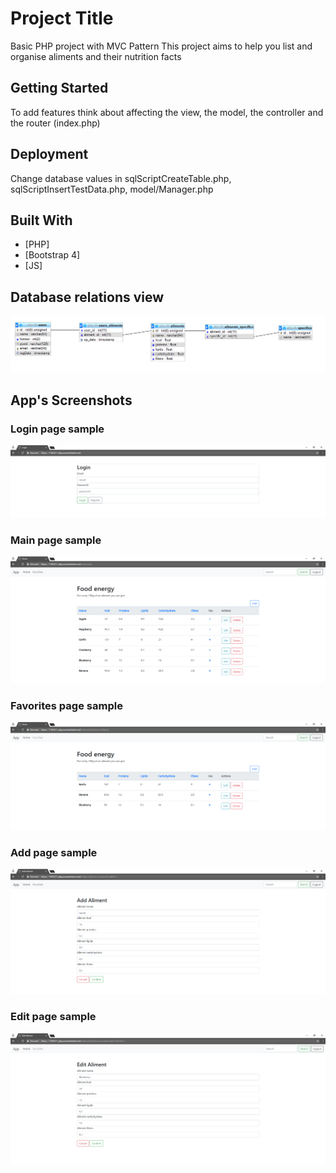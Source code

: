 # Project Title

Basic PHP project with MVC Pattern
This project aims to help you list and organise aliments and their nutrition facts

## Getting Started

To add features think about affecting the view, the model, the controller and the router (index.php)

## Deployment

Change database values in sqlScriptCreateTable.php, sqlScriptInsertTestData.php, model/Manager.php

## Built With

* [PHP]
* [Bootstrap 4]
* [JS]

## Database relations view

![Relations-DB](relations-db.png)

## App's Screenshots

### Login page sample
![login-page](login-page.png)

### Main page sample
![main-page](main-page.png)

### Favorites page sample
![fav-page](fav-page.png)

### Add page sample
![add-page](add-page.png)

### Edit page sample
![edit-page](edit-page.png)



